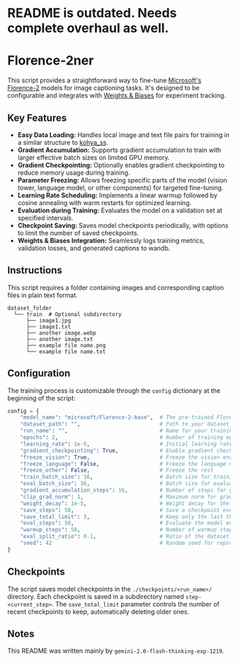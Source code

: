 # README is outdated. Needs complete overhaul as well.

# Florence-2ner

This script provides a straightforward way to fine-tune [Microsoft's Florence-2](https://huggingface.co/collections/microsoft/florence-6669f44df0d87d9c3bfb76de) models for image captioning tasks. It's designed to be configurable and integrates with [Weights & Biases](https://wandb.ai/site) for experiment tracking.

## Key Features

* **Easy Data Loading:** Handles local image and text file pairs for training in a similar structure to [kohya_ss](https://github.com/bmaltais/kohya_ss).
* **Gradient Accumulation:** Supports gradient accumulation to train with larger effective batch sizes on limited GPU memory.
* **Gradient Checkpointing:**  Optionally enables gradient checkpointing to reduce memory usage during training.
* **Parameter Freezing:** Allows freezing specific parts of the model (vision tower, language model, or other components) for targeted fine-tuning.
* **Learning Rate Scheduling:** Implements a linear warmup followed by cosine annealing with warm restarts for optimized learning.
* **Evaluation during Training:** Evaluates the model on a validation set at specified intervals.
* **Checkpoint Saving:** Saves model checkpoints periodically, with options to limit the number of saved checkpoints.
* **Weights & Biases Integration:** Seamlessly logs training metrics, validation losses, and generated captions to wandb.

## Instructions

This script requires a folder containing images and corresponding caption files in plain text format.

```
dataset_folder
  └── train  # Optional subdirectory
      ├── image1.jpg
      ├── image1.txt
      ├── another image.webp
      ├── another image.txt
      ├── example file name.png
      └── example file name.txt
```

## Configuration

The training process is customizable through the `config` dictionary at the beginning of the script:

```python
config = {
    "model_name": "microsoft/Florence-2-base",  # The pre-trained Florence-2 model to use
    "dataset_path": "",                         # Path to your dataset folder
    "run_name": "",                             # Name for your training run (used for wandb and checkpoints)
    "epochs": 2,                                # Number of training epochs
    "learning_rate": 1e-5,                      # Initial learning rate
    "gradient_checkpointing": True,             # Enable gradient checkpointing to save memory
    "freeze_vision": True,                      # Freeze the vision encoder
    "freeze_language": False,                   # Freeze the language model
    "freeze_other": False,                      # Freeze the rest
    "train_batch_size": 16,                     # Batch size for training
    "eval_batch_size": 16,                      # Batch size for evaluation
    "gradient_accumulation_steps": 16,          # Number of steps for gradient accumulation
    "clip_grad_norm": 1,                        # Maximum norm for gradient clipping
    "weight_decay": 1e-5,                       # Weight decay for the optimizer
    "save_steps": 50,                           # Save a checkpoint every this many steps
    "save_total_limit": 3,                      # Keep only the last this many checkpoints
    "eval_steps": 50,                           # Evaluate the model every this many steps
    "warmup_steps": 50,                         # Number of warmup steps for the learning rate scheduler
    "eval_split_ratio": 0.1,                    # Ratio of the dataset to use for validation
    "seed": 42                                  # Random seed for reproducibility
}
```

## Checkpoints

The script saves model checkpoints in the `./checkpoints/<run_name>/` directory. Each checkpoint is saved in a subdirectory named `step-<current_step>`. The `save_total_limit` parameter controls the number of recent checkpoints to keep, automatically deleting older ones.

## Notes

This README was written mainly by `gemini-2.0-flash-thinking-exp-1219`.
